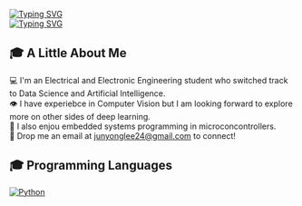 [![Typing SVG](https://readme-typing-svg.demolab.com?font=Handjet&weight=900&size=50&duration=5000&pause=260&color=000000&center=true&vCenter=true&width=1000&height=50&separator=%3C&lines=Hello+there+I+am+Jun+Yong+;%29)](https://git.io/typing-svg)  
[![Typing SVG](https://readme-typing-svg.demolab.com?font=Handjet&weight=600&size=30&duration=5000&pause=340&color=000000&center=true&vCenter=true&width=990&height=30&lines=From+Nanyang+Technological+University)](https://git.io/typing-svg)  

## 🎓 A Little About Me
💻 I'm an Electrical and Electronic Engineering student who switched track to Data Science and Artificial Intelligence.  
👁 I have experiebce in Computer Vision but I am looking forward to explore more on other sides of deep learning.  
🤖 I also enjou embedded systems programming in microconcontrollers.  
📧 Drop me an email at junyonglee24@gmail.com to connect!  

## 🎓 Programming Languages
[![Python](https://img.shields.io/badge/-Python-3776AB?logo=python&logoColor=white&style=flat)](https://www.python.org/) 
